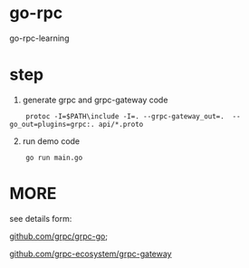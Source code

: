 # go-rpc
go-rpc-learning

# step

1. generate grpc and grpc-gateway code
```shell script
    protoc -I=$PATH\include -I=. --grpc-gateway_out=.  --go_out=plugins=grpc:. api/*.proto
```
2. run demo code
```shell script
    go run main.go
```

# MORE
see details form:

[github.com/grpc/grpc-go](https://github.com/grpc/grpc-go);

[github.com/grpc-ecosystem/grpc-gateway](https://github.com/grpc-ecosystem/grpc-gateway)
